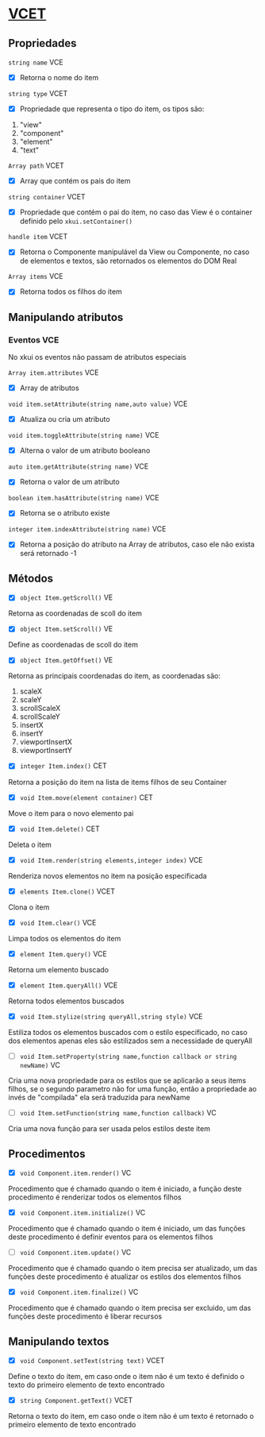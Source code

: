 # [VCET](# "View Component Element Text" )

## Propriedades

```string name``` VCE

- [x] Retorna o nome do item

```string type``` VCET

- [x] Propriedade que representa o tipo do item, os tipos são:
1. "view"
2. "component"
3. "element"
4. "text"

```Array path``` VCET

- [x] Array que contém os pais do item

```string container``` VCET

- [x] Propriedade que contém o pai do item, no caso das View é o container definido pelo ```xkui.setContainer()```

```handle item``` VCET

- [x] Retorna o Componente manipulável da View ou Componente, no caso de elementos e textos, são retornados os elementos do DOM Real

```Array items``` VCE

- [x] Retorna todos os filhos do item

## Manipulando atributos

### Eventos VCE

No xkui os eventos não passam de atributos especiais

```Array item.attributes``` VCE

- [x] Array de atributos

```void item.setAttribute(string name,auto value)``` VCE

- [x] Atualiza ou cria um atributo

```void item.toggleAttribute(string name)``` VCE

- [x] Alterna o valor de um atributo booleano

```auto item.getAttribute(string name)``` VCE

- [x] Retorna o valor de um atributo

```boolean item.hasAttribute(string name)``` VCE

- [x] Retorna se o atributo existe

```integer item.indexAttribute(string name)``` VCE

- [x] Retorna a posição do atributo na Array de atributos, caso ele não exista será retornado -1

## Métodos

- [x] ```object Item.getScroll()``` VE

Retorna as coordenadas de scoll do item

- [x] ```object Item.setScroll()``` VE

Define as coordenadas de scoll do item

- [x] ```object Item.getOffset()``` VE

Retorna as principais coordenadas do item, as coordenadas são:
1. scaleX
2. scaleY
3. scrollScaleX
4. scrollScaleY
5. insertX
6. insertY
7. viewportInsertX
8. viewportInsertY

- [x] ```integer Item.index()``` CET

Retorna a posição do item na lista de items filhos de seu Container

- [x] ```void Item.move(element container)``` CET

Move o item para o novo elemento pai

- [x] ```void Item.delete()``` CET

Deleta o item

- [x] ```void Item.render(string elements,integer index)``` VCE

Renderiza novos elementos no item na posição especificada

- [x] ```elements Item.clone()``` VCET

Clona o item

- [x] ```void Item.clear()``` VCE

Limpa todos os elementos do item

- [x] ```element Item.query()``` VCE

Retorna um elemento buscado

- [x] ```element Item.queryAll()``` VCE

Retorna todos elementos buscados

- [x] ```void Item.stylize(string queryAll,string style)``` VCE

Estiliza todos os elementos buscados com o estilo especificado, no caso dos elementos apenas eles são estilizados sem a necessidade de queryAll

- [ ] ```void Item.setProperty(string name,function callback or string newName)``` VC

Cria uma nova propriedade para os estilos que se aplicarão a seus items filhos, se o segundo parametro não for uma função, então a propriedade ao invés de "compilada" ela será traduzida para newName

- [ ] ```void Item.setFunction(string name,function callback)``` VC

Cria uma nova função para ser usada pelos estilos deste item

## Procedimentos

- [x] ```void Component.item.render()``` VC

Procedimento que é chamado quando o item é iniciado, a função deste procedimento é renderizar todos os elementos filhos

- [x] ```void Component.item.initialize()``` VC

Procedimento que é chamado quando o item é iniciado, um das funções deste procedimento é definir eventos para os elementos filhos

- [ ] ```void Component.item.update()``` VC

Procedimento que é chamado quando o item precisa ser atualizado, um das funções deste procedimento é atualizar os estilos dos elementos filhos

- [x] ```void Component.item.finalize()``` VC

Procedimento que é chamado quando o item precisa ser excluido, um das funções deste procedimento é liberar recursos

## Manipulando textos

- [x] ```void Component.setText(string text)``` VCET

Define o texto do item, em caso onde o item não é um texto é definido o texto do primeiro elemento de texto encontrado

- [x] ```string Component.getText()``` VCET

Retorna o texto do item, em caso onde o item não é um texto é retornado o primeiro elemento de texto encontrado